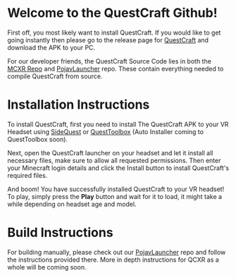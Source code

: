 # **Welcome to the QuestCraft Github!**

First off, you most likely want to install QuestCraft. If you would like to get going instantly then please go to the release page for [QuestCraft](https://github.com/QuestCraftPlusPlus/QuestCraft/releases) and download the APK to your PC.

For our developer friends, the QuestCraft Source Code lies in both the [MCXR Repo](github.com/QuestCraftPlusPlus/MCXR) and [PojavLauncher](github.com/QuestCraftPlusPlus/PojavLauncher) repo. These contain everything needed to compile QuestCraft from source.
# **Installation Instructions**
To install QuestCraft, first you need to install The QuestCraft APK to your VR Headset using [SideQuest](https://sidequestvr.com) or [QuestToolbox](https://github.com/mitchv2020/QuestToolbox) (Auto Installer coming to QuestToolbox soon).

Next, open the QuestCraft launcher on your headset and let it install all necessary files, make sure to allow all requested permissions. Then enter your Minecraft login details and click the Install button to install QuestCraft's required files.

And boom! You have successfully installed QuestCraft to your VR headset! To play, simply press the **Play** button and wait for it to load, it might take a while depending on headset age and model.

# **Build Instructions**

For building manually, please check out our [PojavLauncher]() repo and follow the instructions provided there. More in depth instructions for QCXR as a whole will be coming soon.
